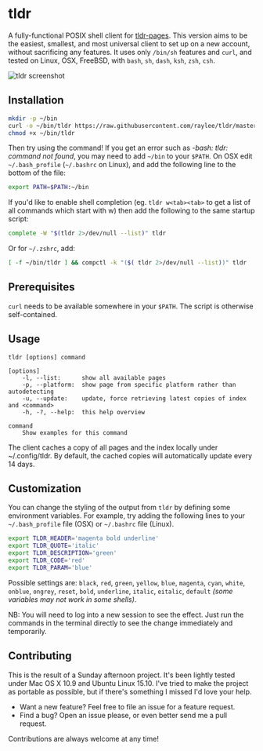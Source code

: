 # tldr

A fully-functional POSIX shell client for [tldr-pages](https://github.com/tldr-pages/tldr).
This version aims to be the easiest, smallest, and most universal client to set up
on a new account, without sacrificing any features. It uses only `/bin/sh` features
and `curl`, and tested on Linux, OSX, FreeBSD, with `bash`, `sh`, `dash`, `ksh`,
`zsh`, `csh`.

![tldr screenshot](Screenshot.png?raw=true)

## Installation
```bash
mkdir -p ~/bin
curl -o ~/bin/tldr https://raw.githubusercontent.com/raylee/tldr/master/tldr
chmod +x ~/bin/tldr
```

Then try using the command! If you get an error such as _-bash: tldr: command not found_,
you may need to add `~/bin` to your `$PATH`. On OSX edit `~/.bash_profile`
(`~/.bashrc` on Linux), and add the following line to the bottom of the file:
```bash
export PATH=$PATH:~/bin
```

If you'd like to enable shell completion (eg. `tldr w<tab><tab>` to get a
list of all commands which start with w) then add the following to the same
startup script:

```bash
complete -W "$(tldr 2>/dev/null --list)" tldr
```

Or for `~/.zshrc`, add:
```bash
[ -f ~/bin/tldr ] && compctl -k "($( tldr 2>/dev/null --list))" tldr
```

## Prerequisites

`curl` needs to be available somewhere in your `$PATH`. The script is otherwise self-contained.

## Usage
```
tldr [options] command

[options]
	-l, --list:      show all available pages
	-p, --platform:  show page from specific platform rather than autodetecting
	-u, --update:    update, force retrieving latest copies of index and <command>
	-h, -?, --help:  this help overview

command
	Show examples for this command
```

The client caches a copy of all pages and the index locally under
~/.config/tldr. By default, the cached copies will automatically update every 14 days.

## Customization
You can change the styling of the output from `tldr` by defining some environment variables. For
example, try adding the following lines to your `~/.bash_profile` file (OSX) or `~/.bashrc` file
(Linux).

```bash
export TLDR_HEADER='magenta bold underline'
export TLDR_QUOTE='italic'
export TLDR_DESCRIPTION='green'
export TLDR_CODE='red'
export TLDR_PARAM='blue'
```

Possible settings are: `black`, `red`, `green`, `yellow`, `blue`, `magenta`, `cyan`,
`white`, `onblue`, `ongrey`, `reset`, `bold`, `underline`, `italic`, `eitalic`, `default`
_(some variables may not work in some shells)_.

NB: You will need to log into a new session to see the effect. Just run the commands in the
terminal directly to see the change immediately and temporarily.

## Contributing

This is the result of a Sunday afternoon project. It's been lightly tested under Mac OS X 10.9
and Ubuntu Linux 15.10. I've tried to make the project as portable as possible, but if there's
something I missed I'd love your help.

* Want a new feature? Feel free to file an issue for a feature request.
* Find a bug? Open an issue please, or even better send me a pull request.

Contributions are always welcome at any time!

